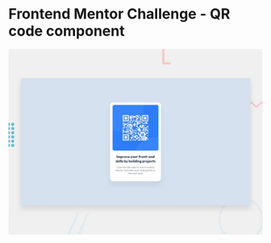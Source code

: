 # Frontend Mentor Challenge - QR code component

![Design preview for the QR code component coding challenge](./design/desktop-preview.jpg)
